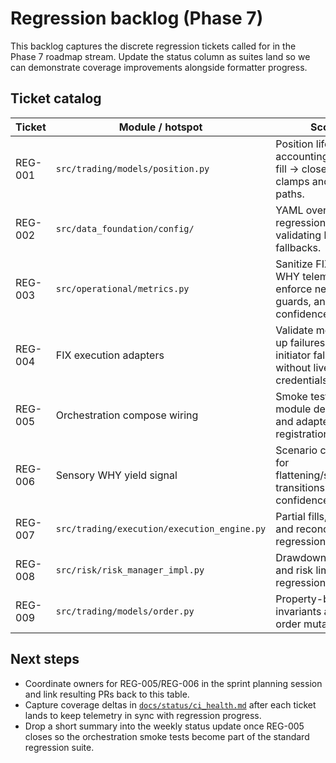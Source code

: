 # Regression backlog (Phase 7)

This backlog captures the discrete regression tickets called for in the Phase 7
roadmap stream. Update the status column as suites land so we can demonstrate
coverage improvements alongside formatter progress.

## Ticket catalog

| Ticket | Module / hotspot | Scope | Owner | Status | Validation |
| --- | --- | --- | --- | --- | --- |
| REG-001 | `src/trading/models/position.py` | Position lifecycle accounting (open → fill → close) with cap clamps and recovery paths. | Trading | Done | `tests/current/test_trading_position_accounting.py`, risk cap clamps. |
| REG-002 | `src/data_foundation/config/` | YAML override regression suite validating loader fallbacks. | Data Foundation | Done | `tests/current/test_data_foundation_config_loading.py`. |
| REG-003 | `src/operational/metrics.py` | Sanitize FIX and WHY telemetry, enforce negative guards, and bound confidence metrics. | Platform | Done | `tests/current/test_operational_metrics_sanitization.py`. |
| REG-004 | FIX execution adapters | Validate mock start-up failures and initiator fallbacks without live credentials. | Trading | Done | `tests/current/test_fix_manager_failures.py`. |
| REG-005 | Orchestration compose wiring | Smoke test optional module degradation and adapter registration. | Platform | Done | `tests/current/test_orchestration_execution_risk_integration.py` chains orchestration stubs through risk sizing and execution telemetry. |
| REG-006 | Sensory WHY yield signal | Scenario coverage for flattening/steepening transitions and confidence scaling. | Sensory | Ready | Fixtures staged in `tests/fixtures/sensory/yield_curve_regimes.json` for follow-on assertions around `YieldSlopeTracker.signal()`. |
| REG-007 | `src/trading/execution/execution_engine.py` | Partial fills, retries, and reconciliation regression coverage. | Trading | Done | `tests/current/test_execution_engine.py`. |
| REG-008 | `src/risk/risk_manager_impl.py` | Drawdown throttling and risk limit updates regression coverage. | Trading | Done | `tests/current/test_risk_manager_impl.py`. |
| REG-009 | `src/trading/models/order.py` | Property-based invariants around order mutation flows. | Trading | Done | `tests/current/test_order_model_properties.py`. |

## Next steps

- Coordinate owners for REG-005/REG-006 in the sprint planning session and link
  resulting PRs back to this table.
- Capture coverage deltas in [`docs/status/ci_health.md`](ci_health.md) after
  each ticket lands to keep telemetry in sync with regression progress.
- Drop a short summary into the weekly status update once REG-005 closes so the
  orchestration smoke tests become part of the standard regression suite.

